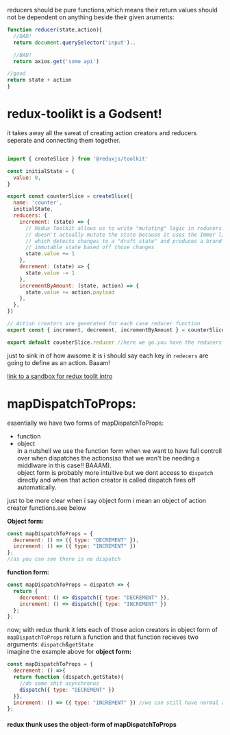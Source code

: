 reducers should be pure functions,which means their return values should not be dependent on anything beside their given aruments:
```javascript
function reducer(state,action){
  //BAD!
  return document.querySelector('input')..

  //BAD!
  return axios.get('some api')

//good
return state + action
}
```

# redux-toolikt is a Godsent!
it takes away all the sweat of creating action creators and reducers seperate and connecting them together.
```javascript

import { createSlice } from '@reduxjs/toolkit'

const initialState = {
  value: 0,
}

export const counterSlice = createSlice({
  name: 'counter',
  initialState,
  reducers: {
    increment: (state) => {
      // Redux Toolkit allows us to write "mutating" logic in reducers. It
      // doesn't actually mutate the state because it uses the Immer library,
      // which detects changes to a "draft state" and produces a brand new
      // immutable state based off those changes
      state.value += 1
    },
    decrement: (state) => {
      state.value -= 1
    },
    incrementByAmount: (state, action) => {
      state.value += action.payload
    },
  },
})

// Action creators are generated for each case reducer function
export const { increment, decrement, incrementByAmount } = counterSlice.actions  //vahlaa here are the actions

export default counterSlice.reducer //here we go.you have the reducers
```
just to sink in of how awsome it is i should say each key in `redecers` are going to define as an action. Baaam!

[link to a sandbox for redux toolit intro](https://codesandbox.io/s/redux-toolkit-intro-7dp3kn)


# mapDispatchToProps:
essentially we have two forms of mapDispatchToProps:
* function
* object    
in a nutshell we use the function form when we want to have full controll over when dispatches the actions(so that we won't be needing a middlware in this case!! BAAAM).     
object form is probably more intuitive but we dont access to `dispatch` directly and when that action creator is called dispatch fires off automatically.

just to be more clear when i say object form i mean an object of action creator functions.see below     

__Object form:__
```javascript
const mapDispatchToProps = {
  decrement: () => ({ type: "DECREMENT" }),
  increment: () => ({ type: "INCREMENT" })
};
//as you can see there is no dispatch
```
__function form:__
```javascript
const mapDispatchToProps = dispatch => {
  return {
    decrement: () => dispatch({ type: "DECREMENT" }),
    increment: () => dispatch({ type: "INCREMENT" })
  };
};
```
now; with redux thunk it lets each of those acion creators in object form of `mapDispatchToProps` return a function and that function recieves two arguments: `dispatch`&`getState`   
imagine the example above for __object form:__    
```javascript
const mapDispatchToProps = {
  decrement: () =>{
  return function (dispatch,getState){
    //do some shit asynchronus
    dispatch({ type: "DECREMENT" })
  }},
  increment: () => ({ type: "INCREMENT" }) //we can still have normal action creators with redux thunk
};

```
#### redux thunk uses the object-form of mapDispatchToProps
